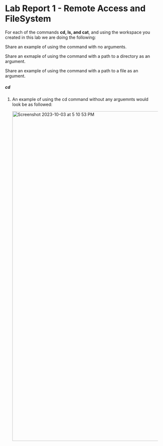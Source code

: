 # Lab Report 1 - Remote Access and FileSystem


For each of the commands **cd, ls, and cat**, and using the workspace you created in this lab we are doing the following:

Share an example of using the command with no arguments.

Share an exmaple of using the command with a path to a directory as an argument.

Share an example of using the command with a path to a file as an argument.

##### cd

1) An example of using the cd command without any arguemnts would look be as followed:

   <img width="1087" alt="Screenshot 2023-10-03 at 5 10 53 PM" src="https://github.com/sorryAri3/cse15l-lab-reports/assets/144184249/0eb7377c-5a18-4085-b959-211e2ac9ccaa">
